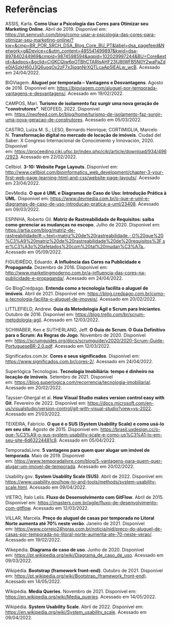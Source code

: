 # Referências

ASSIS, Karla. **Como Usar a Psicologia das Cores para Otimizar seu Marketing Online**. Abril de 2019. Disponível em: <https://pt.semrush.com/blog/como-usar-a-psicologia-das-cores-para-otimizar-seu-marketing-online/?kw=&cmp=BR_POR_SRCH_DSA_Blog_Core_BU_PT&label=dsa_pagefeed&Network=g&Device=c&utm_content=485541499897&kwid=dsa-897840244969&cmpid=9874598594&agpid=102029997244&BU=Core&extid=&adpos=&gclid=Cj0KCQjw6pOTBhCTARIsAHF23fJ8tWFB5N0Y2waPaZde0lASzkH60J3Q6uoqOx2zF7x3jqqnNrXQTLcaAp5lEALw_wcB>. Acessado em 24/04/2022.

BIGViagem. **Aluguel por temporada – Vantagens e Desvantagens**. Agosto de 2016. Disponível em: <https://bigviagem.com/aluguel-por-temporada-vantagens-e-desvantagens/>. Acessado em 19/02/2022.

CAMPOS, Mari. **Turismo de isolamento faz surgir uma nova geração de "construtores"**. NEOFEED, 2022. Disponível em: <https://neofeed.com.br/blog/home/turismo-de-isolamento-faz-surgir-uma-nova-geracao-de-construtores>. Acessado em 05/03/2022.

CASTRO, Luíza M. S.; LESO, Bernardo Henrique; CORTIMIGLIA, Marcelo N. **Transformação digital no mercado de locação de imóveis**. Ciudad del Saber: X Congreso Internacional de Conocimiento y Innovación, 2020. Disponível em: <https://proceeding.ciki.ufsc.br/index.php/ciki/article/download/934/496/2923>. Acessado em 22/02/2022.

Cellbiol. **3-10: Website Page Layouts**. Disponível em: <http://www.cellbiol.com/bioinformatics_web_development/chapter-3-your-first-web-page-learning-html-and-css/website-page-layouts/>. Acessado em 23/04/2022.

DevMedia. **O que é UML e Diagramas de Caso de Uso: Introdução Prática à UML**. Disponível em: <https://www.devmedia.com.br/o-que-e-uml-e-diagramas-de-caso-de-uso-introducao-pratica-a-uml/23408>. Acessado em 09/03/2022.

ESPINHA, Roberto Gil. **Matriz de Rastreabilidade de Requisitos: saiba como gerenciar as mudanças no escopo**. Julho de 2020. Disponível em: <https://artia.com/blog/matriz-de-rastreabilidade/#:~:text=matriz%20de%20rastreabilidade.-,O%20que%20%C3%A9%20matriz%20de%20rastreabilidade%20de%20requisitos%3F,ser%C3%A3o%20afetados%20com%20tal%20mudan%C3%A7a.>. Acessado em 05/09/2022.

FIGUEIRÊDO, Eduardo. **A Influência das Cores na Publicidade e Propaganda**. Dezembro de 2016. Disponível em: <http://www.marketingmoderno.com.br/a-influencia-das-cores-na-publicidade-e-propaganda/>. Acessado em 24/04/2022.

Go BlogCredpago. **Entenda como a tecnologia facilita o aluguel de imóveis**. Abril de 2021. Disponível em: <https://blog.credpago.com.br/como-a-tecnologia-facilita-o-aluguel-de-imoveis/>. Acessado em 20/02/2022.

LITTLEFIELD, Andrew. **Guia da Metodologia Ágil e Scrum para Iniciantes**. Outubro de 2016. Disponível em: <https://blog.trello.com/br/scrum-metodologia-agil>. Acessado em 12/03/2022.

SCHWABER, Ken e SUTHERLAND, Jeff. **O Guia do Scrum. O Guia Definitivo para o Scrum: As Regras do Jogo**. Novembro de 2020. Disponível em: <https://scrumguides.org/docs/scrumguide/v2020/2020-Scrum-Guide-PortugueseBR-2.0.pdf>. Acessado em 12/03/2022.

Significados.com.br. **Cores e seus significados**. Disponível em: <https://www.significados.com.br/cores-2/>. Acessado em 24/04/2022.

Superlógica Tecnologias. **Tecnologia Imobiliária: tempo é dinheiro na locação de imóveis**. Setembro de 2021. Disponível em: <https://blog.superlogica.com/recorrencia/tecnologia-imobiliaria/>. Acessado em 20/02/2022.

Taysser-Ghergal et al. **How Visual Studio makes version control easy with Git**. Fevereiro de 2022. Disponível em: <https://docs.microsoft.com/en-us/visualstudio/version-control/git-with-visual-studio?view=vs-2022>. Acessado em 21/03/2022.

TEIXEIRA, Fabricio. **O que é o SUS (System Usability Scale) e como usá-lo em seu site**. Agosto de 2015. Disponível em: <https://brasil.uxdesign.cc/o-que-%C3%A9-o-sus-system-usability-scale-e-como-us%C3%A1-lo-em-seu-site-6d63224481c8>. Acessado em 05/04/2022.

TemporadaLivre. **5 vantagens para quem quer alugar um imóvel de temporada**. Maio de 2019. Disponível em: <https://www.temporadalivre.com/blog/5-vantagens-para-quem-quer-alugar-um-imovel-de-temporada>. Acessado em 20/02/2022.

Usability.gov. **System Usability Scale (SUS)**. Abril de 2022. Disponível em: <https://www.usability.gov/how-to-and-tools/methods/system-usability-scale.html>. Acessado em 09/04/2022.

VIETRO, Ítalo Lelis. **Fluxo de Desenvolvimento com GitFlow**. Abril de 2015. Disponível em: <https://imasters.com.br/agile/fluxo-de-desenvolvimento-com-gitflow>. Acessado em 12/03/2022.

VILLAR, Marcela. **Preço do aluguel de casas por temporada no Litoral Norte aumenta até 70% neste verão**. Janeiro de 2021. Disponível em: <https://www.correio24horas.com.br/noticia/nid/preco-do-aluguel-de-casas-por-temporada-no-litoral-norte-aumenta-ate-70-neste-verao/>. Acessado em 19/02/2022.

Wikepédia. **Diagrama de caso de uso**. Junho de 2020. Disponível em: <https://pt.wikipedia.org/wiki/Diagrama_de_caso_de_uso>. Acessado em 09/03/2022.

Wikipédia. **Bootstrap (framework front-end)**. Outubro de 2021. Disponível em: <https://pt.wikipedia.org/wiki/Bootstrap_(framework_front-end)>. Acessado em 14/05/2022.

Wikipédia. **Media Queries**. Novembro de 2021. Disponível em: <https://en.wikipedia.org/wiki/Media_queries>. Acessado em 14/05/2022.

Wikipédia. **System Usability Scale**. Abril de 2022. Disponível em: <https://en.wikipedia.org/wiki/System_usability_scale>. Acessado em 09/04/2022.
